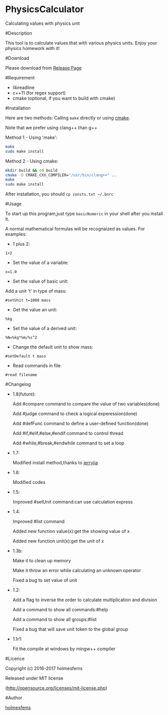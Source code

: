 PhysicsCalculator
====
Calculating values with physics unit

#Description

This tool is to calculate values that with various physics units. Enjoy your physics homework with it!

#Download

Please download from [Release Page](https://github.com/holmesfems/UnitCalculator/releases)

#Requirement

* libreadline
* c++11 (for regex support)
* cmake (optional, if you want to build with cmake)


#Installation

Here are two methods: Calling `make` directly or using [cmake](https://cmake.org/runningcmake/).

Note that we prefer using clang++ than g++

Method 1 - Using 'make':

```sh
make
sudo make install
```

Method 2 - Using cmake:

```sh
mkdir build && cd build
cmake -D CMAKE_CXX_COMPILER="/usr/bin/clang++" ..
make
sudo make install
```

After installation, you should `cp consts.txt ~/.bnrc`

#Usage

To start up this program,just type `basicNumeric` in your shell
after you install it.

A normal mathematical formulas will be recognaized as values.
For examples:

* 1 plus 2:

`1+2`

* Set the value of a variable:

`x=1.0`

* Set the value of basic unit:

Add a unit 't' in type of mass:

`#setUnit t=1000 mass`

* Get the value an unit:

`%kg`

* Set the value of a derived unit:

`%N=%kg*%m/%s^2`

* Change the default unit to show mass:

`#setDefault t mass`

* Read commands in file:

`#read filename`

#Changelog

* 1.8(future):

    Add #compare command to compare the value of two variables(done)

    Add #judge command to check a logical experession(done)

    Add #defFunc command to define a user-defined function(done)

    Add #if,#elif,#else,#endif command to control thread

    Add #while,#break,#endwhile command to set a loop

* 1.7:

    Modified install method,thanks to [jerryjia](https://github.com/jerryjiahaha)

* 1.6:

    Modified codes

* 1.5:

    Improved #setUnit command:can use calculation express

* 1.4:

    Improved #list command

    Added new function value(x):get the showing value of x

    Added new function unit(x):get the unit of x

* 1.3b:

    Make it to clean up memory

    Make it throw an error while calculating an unknown operator

    Fixed a bug to set value of unit

* 1.2:

    Add a flag to inverse the order to calculate multiplication and division

    Add a command to show all commands:#help

    Add a command to show all groups:#list

    Fixed a bug that will save unit token to the global group

* 1.1r1:

    Fit the compile at windows by mingw++ compiler

#Licence

Copyright (c) 2016-2017 holmesfems

Released under MIT license

(http://opensource.org/licenses/mit-license.php)

#Author

[holmesfems](https://github.com/holmesfems)
